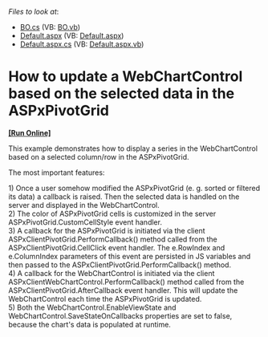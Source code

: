 <!-- default file list -->
*Files to look at*:

* [BO.cs](./CS/WebSite/App_Code/BO.cs) (VB: [BO.vb](./VB/WebSite/App_Code/BO.vb))
* [Default.aspx](./CS/WebSite/Default.aspx) (VB: [Default.aspx](./VB/WebSite/Default.aspx))
* [Default.aspx.cs](./CS/WebSite/Default.aspx.cs) (VB: [Default.aspx.vb](./VB/WebSite/Default.aspx.vb))
<!-- default file list end -->
# How to update a WebChartControl based on the selected data in the ASPxPivotGrid
<!-- run online -->
**[[Run Online]](https://codecentral.devexpress.com/e1618/)**
<!-- run online end -->


<p>This example demonstrates how to display a series in the WebChartControl based on a selected column/row in the ASPxPivotGrid.</p><p>The most important features:</p><p>1) Once a user somehow modified the ASPxPivotGrid (e. g. sorted or filtered its data) a callback is raised. Then the selected data is handled on the server and displayed in the WebChartControl.<br />
2) The color of ASPxPivotGrid cells is customized in the server ASPxPivotGrid.CustomCellStyle event handler.<br />
3) A callback for the ASPxPivotGrid is initiated via the client ASPxClientPivotGrid.PerformCallback() method called from the ASPxClientPivotGrid.CellClick event handler. The e.RowIndex and e.ColumnIndex parameters of this event are persisted in JS variables and then passed to the ASPxClientPivotGrid.PerformCallback() method.<br />
4) A callback for the WebChartControl is initiated via the client ASPxClientWebChartControl.PerformCallback() method called from the ASPxClientPivotGrid.AfterCallback event handler. This will update the WebChartControl each time the ASPxPivotGrid is updated.<br />
5) Both the WebChartControl.EnableViewState and WebChartControl.SaveStateOnCallbacks properties are set to false, because the chart's data is populated at runtime.</p>

<br/>


